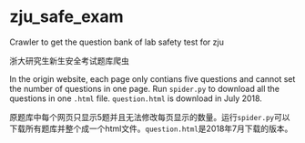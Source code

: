 # zju_safe_exam

Crawler to get the question bank of lab safety test for zju 

浙大研究生新生安全考试题库爬虫

In the origin website, each page only contians five questions and cannot set the number of questions in one page. Run `spider.py` to download all the questions in one `.html` file. `question.html` is download in July 2018.

原题库中每个网页只显示5题并且无法修改每页显示的数量。运行`spider.py`可以下载所有题库并整个成一个html文件。`question.html`是2018年7月下载的版本。
